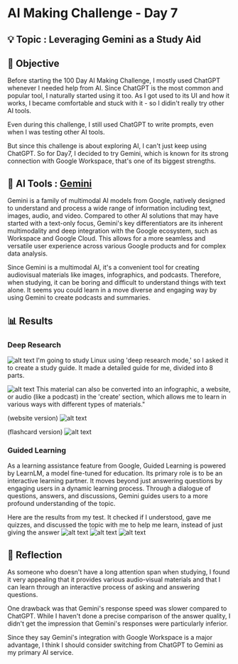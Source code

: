 # AI Making Challenge - Day 7

## 💡 Topic : Leveraging Gemini as a Study Aid

## 🎯 Objective
Before starting the 100 Day AI Making Challenge, I mostly used ChatGPT whenever I needed help from AI. Since ChatGPT is the most common and popular tool, I naturally started using it too. As I got used to its UI and how it works, I became comfortable and stuck with it - so I didin't really try other AI tools.

Even during this challenge, I still used ChatGPT to write prompts, even when I was testing other AI tools.

But since this challenge is about exploring AI, I can't just keep using ChatGPT. So for Day7, I decided to try Gemini, which is known for its strong connection with Google Workspace, that's one of its biggest strengths.

## 🤖 AI Tools : [Gemini](https://gemini.google.com)
Gemini is a family of multimodal AI models from Google, natively designed to understand and process a wide range of information including text, images, audio, and video. Compared to other AI solutions that may have started with a text-only focus, Gemini's key differentiators are its inherent multimodality and deep integration with the Google ecosystem, such as Workspace and Google Cloud. This allows for a more seamless and versatile user experience across various Google products and for complex data analysis.

Since Gemini is a multimodal AI, it's a convenient tool for creating audiovisual materials like images, infographics, and podcasts. Therefore, when studying, it can be boring and difficult to understand things with text alone. It seems you could learn in a move diverse and engaging way by using Gemini to create podcasts and summaries.

## 📊 Results
### Deep Research
![alt text](images/image-1.png)
I'm going to study Linux using 'deep research mode,' so I asked it to create a study guide. It made a detailed guide for me, divided into 8 parts.


![alt text](images/image-2.png)
This material can also be converted into an infographic, a website, or audio (like a podcast) in the 'create' section, which allows me to learn in various ways with different types of materials."

(website version)
![alt text](images/image-3.png)

(flashcard version)
![alt text](images/image-4.png)

### Guided Learning
As a learning assistance feature from Google, Guided Learning is powered by LearnLM, a model fine-tuned for education. Its primary role is to be an interactive learning partner. It moves beyond just answering questions by engaging users in a dynamic learning process. Through a dialogue of questions, answers, and discussions, Gemini guides users to a more profound understanding of the topic.

Here are the results from my test. It checked if I understood, gave me quizzes, and discussed the topic with me to help me learn, instead of just giving the answer
![alt text](images/image-5.png)
![alt text](images/image-6.png)
![alt text](images/image-7.png)

## 📝 Reflection
As someone who doesn't have a long attention span when studying, I found it very appealing that it provides various audio-visual materials and that I can learn through an interactive process of asking and answering questions.

One drawback was that Gemini's response speed was slower compared to ChatGPT. While I haven't done a precise comparison of the answer quality, I didn't get the impression that Gemini's responses were particularly inferior.

Since they say Gemini's integration with Google Workspace is a major advantage, I think I should consider switching from ChatGPT to Gemini as my primary AI service.